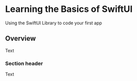 # Learning the Basics of SwiftUI

Using the SwiftUI Library to code your first app

## Overview

<!--@START_MENU_TOKEN@-->Text<!--@END_MENU_TOKEN@-->

### Section header

<!--@START_MENU_TOKEN@-->Text<!--@END_MENU_TOKEN@-->
